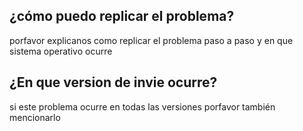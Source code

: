 ## ¿cómo puedo replicar el problema?
porfavor explicanos como replicar el problema paso a paso y en que sistema operativo ocurre
## ¿En que version de invie ocurre?
si este problema ocurre en todas las versiones porfavor también mencionarlo
